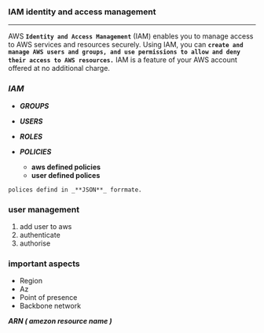 ### IAM identity and access management  
---
AWS **`Identity and Access Management`** (IAM) enables you to manage access to AWS services and resources securely. Using IAM, you can **`create and manage AWS users and groups, and use permissions to allow and deny their access to AWS resources.`** IAM is a feature of your AWS account offered at no additional charge.  

### ***IAM***  

-   ***GROUPS***
-   ***USERS***
-   ***ROLES***
-   ***POLICIES***  

    -   **aws defined policies**
    -   **user defined polices**  

`polices defind in _**JSON**_ forrmate.`  
### **user management**  
1.  add user to aws 
1.  authenticate 
1.  authorise  

### **important aspects**
-   Region
-   Az
-   Point of presence
-   Backbone network  

***ARN ( amezon resource name )***  